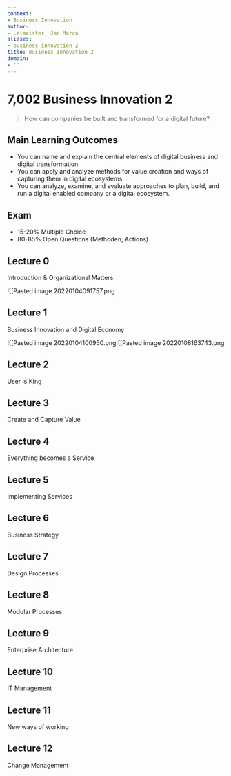 ```yaml
---
context:
- Business Innovation
author:
- Leimeister, Jan Marco
aliases:
- business innovation 2
title: Business Innovation 2
domain:
- ''
---
```


# 7,002 Business Innovation 2

>How can companies be built and transformed for a digital future?

## Main Learning Outcomes

- You can name and explain the central elements of digital business and digital transformation.
- You can apply and analyze methods for value creation and ways of capturing them in digital ecosystems.
- You can analyze, examine, and evaluate approaches to plan, build, and run a digital enabled company or a digital ecosystem.

## Exam

- 15-20% Multiple Choice
- 80-85% Open Questions (Methoden, Actions)

## Lecture 0

Introduction & Organizational Matters

![[Pasted image 20220104091757.png

## Lecture 1

Business Innovation and Digital Economy

![[Pasted image 20220104100950.png![[Pasted image 20220108163743.png

## Lecture 2

User is King

## Lecture 3

Create and Capture Value

## Lecture 4

Everything becomes a Service

## Lecture 5

Implementing Services

## Lecture 6

Business Strategy

## Lecture 7

Design Processes

## Lecture 8

Modular Processes

## Lecture 9

Enterprise Architecture

## Lecture 10

IT Management

## Lecture 11

New ways of working

## Lecture 12

Change Management
